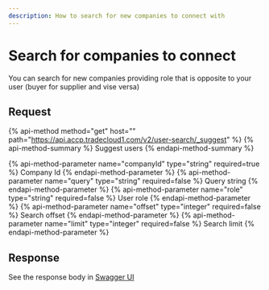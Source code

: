 ```yaml
---
description: How to search for new companies to connect with
---
```


# Search for companies to connect

You can search for new companies providing role that is opposite to your user (buyer for supplier and vise versa) 

## Request

{% api-method method="get" host="" path="https://api.accp.tradecloud1.com/v2/user-search/_suggest" %} {% api-method-summary %} Suggest users {% endapi-method-summary %}

{% api-method-parameter name="companyId" type="string" required=true %} Company Id {% endapi-method-parameter %}
{% api-method-parameter name="query" type="string" required=false %} Query string {% endapi-method-parameter %}
{% api-method-parameter name="role" type="string" required=false %} User role {% endapi-method-parameter %}
{% api-method-parameter name="offset" type="integer" required=false %} Search offset {% endapi-method-parameter %}
{% api-method-parameter name="limit" type="integer" required=false %} Search limit {% endapi-method-parameter %}

## Response

See the response body in [Swagger UI](https://swagger-ui.accp.tradecloud1.com/?url=https://api.accp.tradecloud1.com/v2/user-search/specs.yaml#/user-search/userSuggestRoute)
